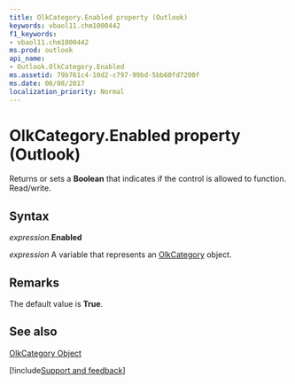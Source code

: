 ```yaml
---
title: OlkCategory.Enabled property (Outlook)
keywords: vbaol11.chm1000442
f1_keywords:
- vbaol11.chm1000442
ms.prod: outlook
api_name:
- Outlook.OlkCategory.Enabled
ms.assetid: 79b761c4-10d2-c797-99bd-5bb60fd7200f
ms.date: 06/08/2017
localization_priority: Normal
---
```



# OlkCategory.Enabled property (Outlook)

Returns or sets a **Boolean** that indicates if the control is allowed to function. Read/write.


## Syntax

_expression_.**Enabled**

_expression_ A variable that represents an [OlkCategory](Outlook.OlkCategory.md) object.


## Remarks

The default value is **True**.


## See also


[OlkCategory Object](Outlook.OlkCategory.md)

[!include[Support and feedback](~/includes/feedback-boilerplate.md)]
